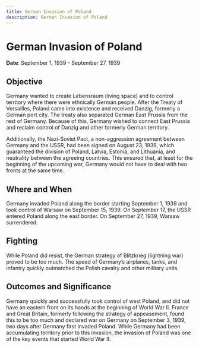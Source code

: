 ```yaml
---
title: German Invasion of Poland
description: German Invasion of Poland
---
```


# German Invasion of Poland

**Date**: September 1, 1939 - September 27, 1939

## Objective

Germany wanted to create Lebensraum (living space) and to control territory where there were ethnically German people. After the Treaty of Versailles, Poland came into existence and received Danzig, formerly a German port city. The treaty also separated German East Prussia from the rest of Germany. Because of this, Germany wished to connect East Prussia and reclaim control of Danzig and other formerly German territory.

Additionally, the Nazi-Soviet Pact, a non-aggression agreement between Germany and the USSR, had been signed on August 23, 1939, which guaranteed the division of Poland, Latvia, Estonia, and Lithuania, and neutrality between the agreeing countries. This ensured that, at least for the beginning of the upcoming war, Germany would not have to deal with two fronts at the same time.

## Where and When

Germany invaded Poland along the border starting September 1, 1939 and took control of Warsaw on September 15, 1939. On September 17, the USSR entered Poland along the east border. On September 27, 1939, Warsaw surrendered.

## Fighting

While Poland did resist, the German strategy of Blitzkrieg (lightning war) proved to be too much. The speed of Germany’s airplanes, tanks, and infantry quickly outmatched the Polish cavalry and other military units.

## Outcomes and Significance

Germany quickly and successfully took control of west Poland, and did not have an eastern front on its hands at the beginning of World War II. France and Great Britain, formerly following the strategy of appeasement, found this to be too much and declared war on Germany on September 3, 1939, two days after Germany first invaded Poland. While Germany had been accumulating territory prior to this invasion, the invasion of Poland was one of the key events that started World War II.
